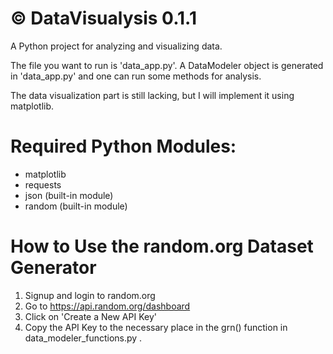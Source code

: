 # © DataVisualysis 0.1.1

A Python project for analyzing and visualizing data.

The file you want to run is 'data_app.py'. A DataModeler object is generated in 'data_app.py' and one can run some methods for analysis.

The data visualization part is still lacking, but I will implement it using matplotlib.

# Required Python Modules:
- matplotlib
- requests
- json (built-in module)
- random (built-in module)

# How to Use the random.org Dataset Generator
1. Signup and login to random.org
2. Go to https://api.random.org/dashboard
3. Click on 'Create a New API Key'
4. Copy the API Key to the necessary place in the grn() function in data_modeler_functions.py .

